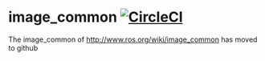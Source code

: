 # image_common [![CircleCI](https://circleci.com/gh/GITAI/image_common.svg?style=svg&circle-token=36f88c299541bf452128044ec41d8bf7b3809660)](https://circleci.com/gh/GITAI/image_common)
The image_common of http://www.ros.org/wiki/image_common has moved to github

